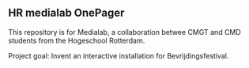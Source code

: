 HR medialab OnePager
------------------------

This repository is for Medialab, a collaboration betwee CMGT and CMD students from the Hogeschool Rotterdam. 

Project goal:
Invent an interactive installation for Bevrijdingsfestival.
